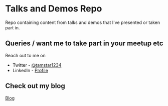 # Talks and Demos Repo
Repo containing content from talks and demos that I've presented or taken part in.

## Queries / want me to take part in your meetup etc
Reach out to me on

- Twitter - [@tamstar1234](https://twitter.com/tamstar1234)
- LinkedIn - [Profile](https://www.linkedin.com/in/thomas-thornton-21a86b75/)

## Check out my blog
[Blog](https://thomasthornton.cloud/)
